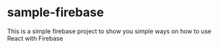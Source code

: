 # sample-firebase
This is a simple firebase project to show you simple ways on how to use React with Firebase
